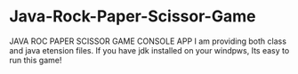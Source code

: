 # Java-Rock-Paper-Scissor-Game
JAVA ROC PAPER SCISSOR GAME CONSOLE APP
I am providing both class and java etension files. If you have jdk installed on your windpws, Its easy to run this game!
